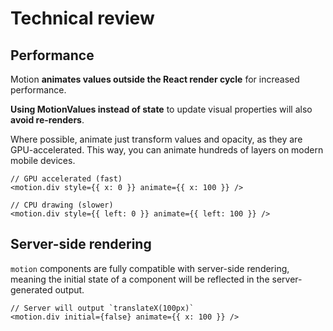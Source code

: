 # Technical review

## Performance

Motion **animates values outside the React render cycle** for increased performance.

**Using MotionValues instead of state** to update visual properties will also **avoid re-renders**.

Where possible, animate just transform values and opacity, as they are GPU-accelerated. This way, you can animate hundreds of layers on modern mobile devices.

```
// GPU accelerated (fast)
<motion.div style={{ x: 0 }} animate={{ x: 100 }} />

// CPU drawing (slower)
<motion.div style={{ left: 0 }} animate={{ left: 100 }} />
```

## Server-side rendering
`motion` components are fully compatible with server-side rendering, meaning the initial state of a component will be reflected in the server-generated output.

```
// Server will output `translateX(100px)`
<motion.div initial={false} animate={{ x: 100 }} />
```
